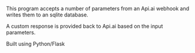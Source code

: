 This program accepts a number of parameters from an Api.ai webhook and writes them to an sqlite database.

A custom response is provided back to Api.ai based on the input parameters.

Built using Python/Flask